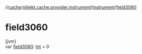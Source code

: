 //[cache](../../../index.md)/[xlitekt.cache.provider.instrument](../index.md)/[Instrument](index.md)/[field3060](field3060.md)

# field3060

[jvm]\
var [field3060](field3060.md): [Int](https://kotlinlang.org/api/latest/jvm/stdlib/kotlin/-int/index.html) = 0
